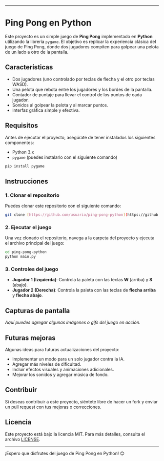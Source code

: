 
---

# Ping Pong en Python

Este proyecto es un simple juego de **Ping Pong** implementado en **Python** utilizando la librería `pygame`. El objetivo es replicar la experiencia clásica del juego de Ping Pong, donde dos jugadores compiten para golpear una pelota de un lado a otro de la pantalla.

## Características

- Dos jugadores (uno controlado por teclas de flecha y el otro por teclas WASD).
- Una pelota que rebota entre los jugadores y los bordes de la pantalla.
- Contador de puntaje para llevar el control de los puntos de cada jugador.
- Sonidos al golpear la pelota y al marcar puntos.
- Interfaz gráfica simple y efectiva.

## Requisitos

Antes de ejecutar el proyecto, asegúrate de tener instalados los siguientes componentes:

- Python 3.x
- `pygame` (puedes instalarlo con el siguiente comando)

```bash
pip install pygame
```

## Instrucciones

### 1. Clonar el repositorio

Puedes clonar este repositorio con el siguiente comando:

```bash
git clone [https://github.com/usuario/ping-pong-python](https://github.com/francop-dev/proyectos-py.git)
```

### 2. Ejecutar el juego

Una vez clonado el repositorio, navega a la carpeta del proyecto y ejecuta el archivo principal del juego:

```bash
cd ping-pong-python
python main.py
```

### 3. Controles del juego

- **Jugador 1 (Izquierda)**: Controla la paleta con las teclas **W** (arriba) y **S** (abajo).
- **Jugador 2 (Derecha)**: Controla la paleta con las teclas de **flecha arriba** y **flecha abajo**.

## Capturas de pantalla

_Aquí puedes agregar algunas imágenes o gifs del juego en acción._

## Futuras mejoras

Algunas ideas para futuras actualizaciones del proyecto:

- Implementar un modo para un solo jugador contra la IA.
- Agregar más niveles de dificultad.
- Incluir efectos visuales y animaciones adicionales.
- Mejorar los sonidos y agregar música de fondo.

## Contribuir

Si deseas contribuir a este proyecto, siéntete libre de hacer un fork y enviar un pull request con tus mejoras o correcciones.

## Licencia

Este proyecto está bajo la licencia MIT. Para más detalles, consulta el archivo [LICENSE](LICENSE).

---

¡Espero que disfrutes del juego de Ping Pong en Python! 😊

